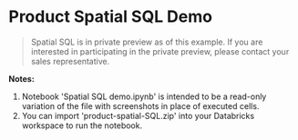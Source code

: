 # Product Spatial SQL Demo

> Spatial SQL is in private preview as of this example. If you are interested in participating in the private preview, please contact your sales representative.

__Notes:__

1. Notebook 'Spatial SQL demo.ipynb' is intended to be a read-only variation of the file with screenshots in place of executed cells.
1. You can import 'product-spatial-SQL.zip' into your Databricks workspace to run the notebook.